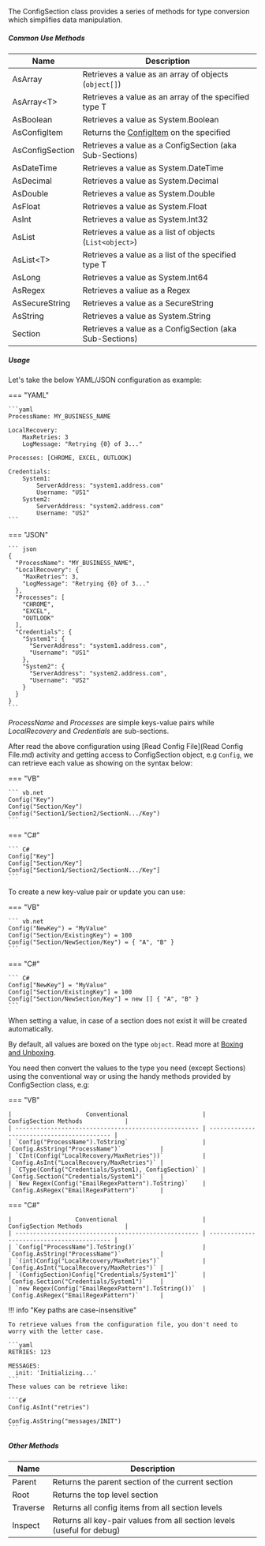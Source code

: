 The ConfigSection class provides a series of methods for type conversion which simplifies data manipulation.

##### Common Use Methods

|     Name        |                       Description                          |
| --------------- | -------------------------------------------------------    |
| AsArray         | Retrieves a value as an array of objects (`object[]`)      |
| AsArray&lt;T>   | Retrieves a value as an array of the specified type T      |
| AsBoolean       | Retrieves a value as System.Boolean                        |
| AsConfigItem    | Returns the [ConfigItem](_config-item.md) on the specified |
| AsConfigSection | Retrieves a value as a ConfigSection (aka Sub-Sections)    |
| AsDateTime      | Retrieves a value as System.DateTime                       |
| AsDecimal       | Retrieves a value as System.Decimal                        |
| AsDouble        | Retrieves a value as System.Double                         |
| AsFloat         | Retrieves a value as System.Float                          |
| AsInt           | Retrieves a value as System.Int32                          |
| AsList          | Retrieves a value as a list of objects (`List<object>`)    |
| AsList&lt;T>    | Retrieves a value as a list of the specified type T        |
| AsLong          | Retrieves a value as System.Int64                          |
| AsRegex         | Retrieves a valiue as a Regex                              |
| AsSecureString  | Retrieves a value as a SecureString                        |
| AsString        | Retrieves a value as System.String                         |
| Section         | Retrieves a value as a ConfigSection (aka Sub-Sections)    |


##### Usage

Let's take the below YAML/JSON configuration as example:

=== "YAML"

    ```yaml
    ProcessName: MY_BUSINESS_NAME

    LocalRecovery:
        MaxRetries: 3
        LogMessage: "Retrying {0} of 3..."

    Processes: [CHROME, EXCEL, OUTLOOK]

    Credentials:
        System1:
            ServerAddress: "system1.address.com"
            Username: "US1"
        System2:
            ServerAddress: "system2.address.com"
            Username: "US2"
    ```
=== "JSON"

    ``` json
    {
      "ProcessName": "MY_BUSINESS_NAME",
      "LocalRecovery": {
        "MaxRetries": 3,
        "LogMessage": "Retrying {0} of 3..."
      },
      "Processes": [
        "CHROME",
        "EXCEL",
        "OUTLOOK"
      ],
      "Credentials": {
        "System1": {
          "ServerAddress": "system1.address.com",
          "Username": "US1"
        },
        "System2": {
          "ServerAddress": "system2.address.com",
          "Username": "US2"
        }
      }
    }
    ```

_ProcessName_ and _Processes_ are simple keys-value pairs while _LocalRecovery_ and _Credentials_ are sub-sections.

After read the above configuration using [Read Config File](Read Config File.md) activity and getting access to ConfigSection object, e.g `Config`, we can retrieve each value as showing on the syntax below:


=== "VB"

    ``` vb.net
    Config("Key")
    Config("Section/Key")
    Config("Section1/Section2/SectionN.../Key")
    ```

=== "C#"

    ``` C#
    Config["Key"]
    Config["Section/Key"]
    Config["Section1/Section2/SectionN.../Key"]
    ```


To create a new key-value pair or update you can use:

=== "VB"

    ``` vb.net
    Config("NewKey") = "MyValue"
    Config("Section/ExistingKey") = 100
    Config("Section/NewSection/Key") = { "A", "B" }
    ```

=== "C#"

    ``` C#
    Config["NewKey"] = "MyValue"
    Config["Section/ExistingKey"] = 100
    Config["Section/NewSection/Key"] = new [] { "A", "B" }
    ```

When setting a value, in case of a section does not exist it will be created automatically.

By default, all values are boxed on the type `object`. Read more at <a href="https://docs.microsoft.com/en-us/dotnet/csharp/programming-guide/types/boxing-and-unboxing" target="_blank">Boxing and Unboxing</a>.

You need then convert the values to the type you need (except Sections) using the conventional way or using the handy methods provided by ConfigSection class, e.g:

=== "VB"

    |                     Conventional                     |           ConfigSection Methods            |
    | ---------------------------------------------------- | ------------------------------------------ |
    | `Config("ProcessName").ToString`                     | `Config.AsString("ProcessName")`           |
    | `CInt(Config("LocalRecovery/MaxRetries"))`           | `Config.AsInt("LocalRecovery/MaxRetries")` |
    | `CType(Config("Credentials/System1), ConfigSection)` | `Config.Section("Credentials/System1")`    |
    | `New Regex(Config("EmailRegexPattern").ToString)`    | `Config.AsRegex("EmailRegexPattern")`      |

=== "C#"

    |                  Conventional                        |           ConfigSection Methods            |
    | ---------------------------------------------------- | ------------------------------------------ |
    | `Config["ProcessName"].ToString()`                   | `Config.AsString("ProcessName")`           |
    | `(int)Config("LocalRecovery/MaxRetries")`            | `Config.AsInt("LocalRecovery/MaxRetries")` |
    | `(ConfigSection)Config["Credentials/System1"]`       | `Config.Section("Credentials/System1")`    |
    | `new Regex(Config["EmailRegexPattern"].ToString())`  | `Config.AsRegex("EmailRegexPattern")`      |


!!! info "Key paths are case-insensitive"

    To retrieve values from the configuration file, you don't need to worry with the letter case.

    ```yaml
    RETRIES: 123

    MESSAGES:
      init: 'Initializing...'
    ```
    These values can be retrieve like:
    
    ```C#
    Config.AsInt("retries")

    Config.AsString("messages/INIT")
    ```


##### Other Methods

|       Name        |                              Description                               |
| ----------------- | ---------------------------------------------------------------------- |
| Parent            | Returns the parent section of the current section                      |
| Root              | Returns the top level section                                          |
| Traverse          | Returns all config items from all section levels                       |
| Inspect           | Returns all key-pair values from all section levels (useful for debug) |
